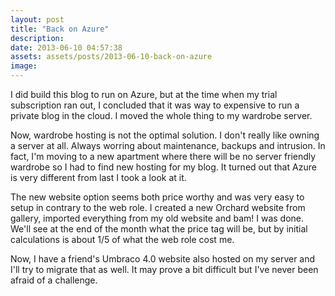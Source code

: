 ```yaml
---
layout: post
title: "Back on Azure"
description:
date: 2013-06-10 04:57:38
assets: assets/posts/2013-06-10-back-on-azure
image: 
---
```


I did build this blog to run on Azure, but at the time when my trial subscription ran out, I concluded that it was way to expensive to run a private blog in the cloud. I moved the whole thing to my wardrobe server.

Now, wardrobe hosting is not the optimal solution. I don't really like owning a server at all. Always worring about maintenance, backups and intrusion. In fact, I'm moving to a new apartment where there will be no server friendly wardrobe so I had to find new hosting for my blog. It turned out that Azure is very different from last I took a look at it.

The new website option seems both price worthy and was very easy to setup in contrary to the web role. I created a new Orchard website from gallery, imported everything from my old website and bam! I was done. We'll see at the end of the month what the price tag will be, but by initial calculations is about 1/5 of what the web role cost me.

Now, I have a friend's Umbraco 4.0 website also hosted on my server and I'll try to migrate that as well. It may prove a bit difficult but I've never been afraid of a challenge.
